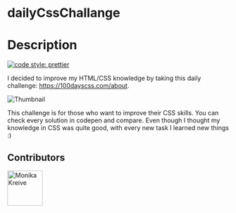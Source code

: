 # dailyCssChallange
# Description

[![code style: prettier](https://img.shields.io/badge/code_style-prettier-ff69b4.svg?style=flat-square)](https://github.com/prettier/prettier)

I decided to improve my HTML/CSS knowledge by taking this daily challenge: https://100dayscss.com/about. 

![Thumbnail](https://res.cloudinary.com/kreiva/image/upload/v1665135433/Screenshot_2022-10-07_at_12.36.08_stz6b5.png)

This challenge is for those who want to improve their CSS skills. You can check every solution in codepen and compare. 
Even though I thought my knowledge in CSS was quite good, with every new task I learned new things :) 

## Contributors

[//]: contributor-faces

<a href="https://github.com/mkreive"><img src="https://res.cloudinary.com/kreiva/image/upload/v1665136364/as_uwjvbi.png" title="Monika Kreive" width="80" height="80"></a>

[//]: contributor-faces
